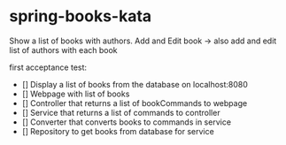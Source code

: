 # spring-books-kata
Show a list of books with authors.
Add and Edit book -> also add and edit list of authors with each book



first acceptance test: 
- [] Display a list of books from the database on localhost:8080
- [] Webpage with list of books
- [] Controller that returns a list of bookCommands to webpage
- [] Service that returns a list of commands to controller
- [] Converter that converts books to commands in service
- [] Repository to get books from database for service